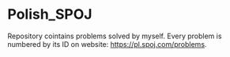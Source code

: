 # Polish_SPOJ
Repository cointains problems solved by myself. 
Every problem is numbered by its ID on website: https://pl.spoj.com/problems.
